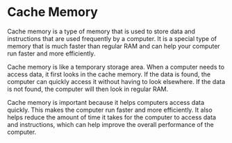 # Cache Memory

Cache memory is a type of memory that is used to store data and instructions that are used frequently by a computer. It is a special type of memory that is much faster than regular RAM and can help your computer run faster and more efficiently. 

Cache memory is like a temporary storage area. When a computer needs to access data, it first looks in the cache memory. If the data is found, the computer can quickly access it without having to look elsewhere. If the data is not found, the computer will then look in regular RAM. 

Cache memory is important because it helps computers access data quickly. This makes the computer run faster and more efficiently. It also helps reduce the amount of time it takes for the computer to access data and instructions, which can help improve the overall performance of the computer.
